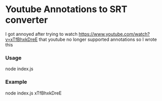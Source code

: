 # Youtube Annotations to SRT converter

I got annoyed after trying to watch https://www.youtube.com/watch?v=xTfBhxkDreE that youtube no longer supported annotations so I wrote this

### Usage
node index.js <videoID>

### Example
node index.js xTfBhxkDreE
